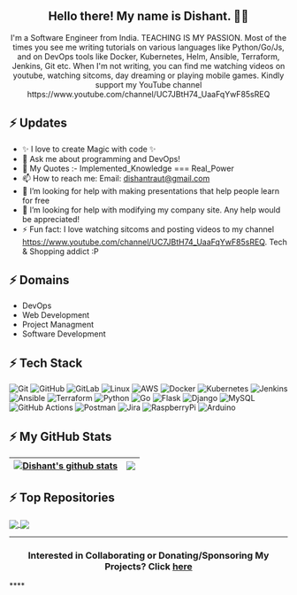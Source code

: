 <h2 align="center">Hello there! My name is Dishant. 👋🤓</h2>
<p align="center">I'm a Software Engineer from India. TEACHING IS MY PASSION.
Most of the times you see me writing tutorials on various languages like Python/Go/Js, and on DevOps tools like Docker, Kubernetes, Helm, Ansible, Terraform, Jenkins, Git etc.
When I'm not writing, you can find me watching videos on youtube, watching sitcoms, day dreaming or playing mobile games. Kindly support my YouTube channel https://www.youtube.com/channel/UC7JBtH74_UaaFqYwF85sREQ </p>


## ⚡ Updates

- ✨ I love to create Magic with code ✨
- 💬 Ask me about programming and DevOps!<br/>
- 🎉 My Quotes :- Implemented_Knowledge === Real_Power
- 📫 How to reach me: Email: dishantraut@gmail.com<br/>
- 🤔 I’m looking for help with making presentations that help people learn for free<br/>
- 👯 I’m looking for help with modifying my company site. Any help would be appreciated!<br/>
- ⚡ Fun fact: I love watching sitcoms and posting videos to my channel https://www.youtube.com/channel/UC7JBtH74_UaaFqYwF85sREQ. Tech & Shopping addict :P<br/>


## ⚡ Domains

- DevOps
- Web Development
- Project Managment
- Software Development


## ⚡ Tech Stack

![Git](https://img.shields.io/badge/GIT-E44C30?style=for-the-badge&logo=git&logoColor=white)
![GitHub](https://img.shields.io/badge/GitHub-100000?style=for-the-badge&logo=github&logoColor=white)
![GitLab](https://img.shields.io/badge/GitLab-330F63?style=for-the-badge&logo=gitlab&logoColor=white)
![Linux](https://img.shields.io/badge/Linux-FCC624?style=for-the-badge&logo=linux&logoColor=black)
![AWS](https://img.shields.io/badge/Amazon_AWS-FF9900?style=for-the-badge&logo=amazonaws&logoColor=white)
![Docker](https://img.shields.io/badge/docker-%230db7ed.svg?style=for-the-badge&logo=docker&logoColor=white)
![Kubernetes](https://img.shields.io/badge/kubernetes-%23326ce5.svg?style=for-the-badge&logo=kubernetes&logoColor=white)
![Jenkins](https://img.shields.io/badge/Jenkins-D24939?style=for-the-badge&logo=Jenkins&logoColor=white)
![Ansible](https://img.shields.io/badge/ansible-%231A1918.svg?style=for-the-badge&logo=ansible&logoColor=white)
![Terraform](https://img.shields.io/badge/terraform-%235835CC.svg?style=for-the-badge&logo=terraform&logoColor=white)
![Python](https://img.shields.io/badge/-Python-000?style=for-the-badge&logo=python)
![Go](https://img.shields.io/badge/Go-00ADD8?style=for-the-badge&logo=go&logoColor=white)
![Flask](https://img.shields.io/badge/Flask-000000?style=for-the-badge&logo=flask&logoColor=white) 
![Django](https://img.shields.io/badge/Django-092E20?style=for-the-badge&logo=django&logoColor=white) 
![MySQL](	https://img.shields.io/badge/MySQL-00000F?style=for-the-badge&logo=mysql&logoColor=white)
![GitHub Actions](https://img.shields.io/badge/-Github_Actions-2088FF?style=flat-square&logo=github-actions&logoColor=white)
![Postman](https://img.shields.io/badge/Postman-FF6C37?style=for-the-badge&logo=postman&logoColor=white)
![Jira](https://img.shields.io/badge/-Jira-000?&style=for-the-badge&logo=Jira-Software&logoColor=0052CC)
![RaspberryPi](https://img.shields.io/badge/-Raspberry%20Pi-C51A4A?style=for-the-badge&logo=Raspberry-Pi) 
![Arduino](https://img.shields.io/badge/-Arduino-00979D?style=for-the-badge&logo=Arduino&logoColor=white) 


## ⚡ My GitHub Stats
<!-- <p align="left"> <img src="https://github-readme-stats.vercel.app/api?username=dishantraut&show_icons=true&theme=gotham" alt="dishantraut" />

<img align="center" src="https://github-readme-stats.anuraghazra1.vercel.app/api?username=dishantraut&show_icons=true&line_height=27&include_all_commits=true"/> 
![Top Langs](https://github-readme-stats.vercel.app/api/top-langs/?username=dishantraut&hide=TeX&layout=compact)
 -->
 | <a href="https://github.com/dishantraut/github-readme-stats"><img align="center" src="https://github-readme-stats.vercel.app/api?username=dishantraut&show_icons=true&include_all_commits=true&theme=buefy&hide_border=true" alt="Dishant's github stats" /></a> | <a href="https://github.com/dishantraut/github-readme-stats"><img align="center" src="https://github-readme-stats.vercel.app/api/top-langs/?username=dishantraut&layout=compact&theme=buefy&hide_border=true" /></a> |
| ------------- | ------------- |

## ⚡ Top Repositories
<a href="https://github.com/dishantraut/Python_Mini">
  <img align="center" src="https://github-readme-stats.vercel.app/api/pin/?username=dishantraut&repo=Python_Mini&theme=buefy" />
</a>
<a href="https://github.com/dishantraut/Linux_Mini_Repo">
  <img align="center" src="https://github-readme-stats.vercel.app/api/pin/?username=dishantraut&repo=Linux_Mini_Repo&theme=buefy" />
</a>
<hr>
<h3 align="center"> Interested in Collaborating or Donating/Sponsoring My Projects? Click <a href="https://www.linkedin.com/in/dishant-raut/">here</a> </h3> 
****
